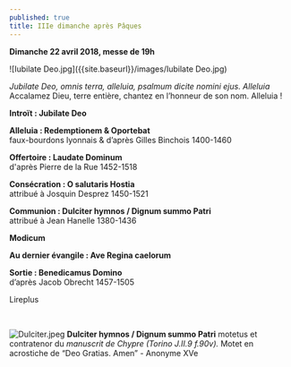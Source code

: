 ```yaml
---
published: true
title: IIIe dimanche après Pâques
---
```

**Dimanche 22 avril 2018, messe de 19h**  

![Iubilate Deo.jpg]({{site.baseurl}}/images/Iubilate Deo.jpg)

*Jubilate Deo, omnis terra, alleluia, psalmum dicite nomini ejus. Alleluia*  
Accalamez Dieu, terre entière, chantez en l’honneur de son nom. Alleluia !

**Introït : Jubilate Deo**

**Alleluia : Redemptionem & Oportebat**  
faux-bourdons lyonnais & d’après Gilles Binchois 1400-1460

**Offertoire : Laudate Dominum**  
d'après Pierre de la Rue 1452-1518

**Consécration : O salutaris Hostia**  
attribué à Josquin Desprez 1450-1521

**Communion : Dulciter hymnos / Dignum summo Patri**  
attribué à Jean Hanelle 1380-1436

**Modicum**

**Au dernier évangile : Ave Regina caelorum**

**Sortie : Benedicamus Domino**  
d’après Jacob Obrecht 1457-1505

Lireplus

&nbsp;

![Dulciter.jpeg]({{site.baseurl}}/images/Dulciter.jpeg)
**Dulciter hymnos / Dignum summo Patri** motetus et contratenor du *manuscrit de Chypre (Torino J.II.9 f.90v).* Motet en acrostiche de “Deo Gratias. Amen” - Anonyme XVe
